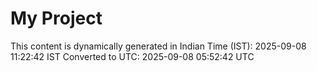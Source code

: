 # My Project

This content is dynamically generated in Indian Time (IST): 2025-09-08 11:22:42 IST
Converted to UTC: 2025-09-08 05:52:42 UTC
